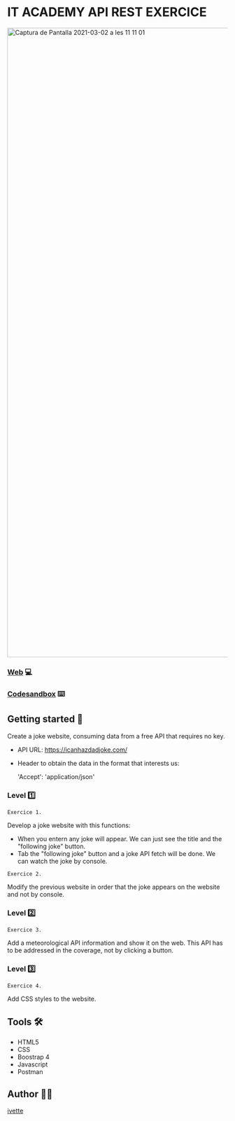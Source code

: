 # IT ACADEMY API REST EXERCICE

<img width="1440" alt="Captura de Pantalla 2021-03-02 a les 11 11 01" src="https://user-images.githubusercontent.com/48102806/109633110-082d9980-7b48-11eb-9179-8988e22d6454.png">

### [Web](https://xxivetteexx.github.io/IT_ACADEMY_SP5_API_REST) 💻
### [Codesandbox](https://codesandbox.io/s/silly-cannon-w7kjg) ⌨️


## Getting started 🚀

Create a joke website, consuming data from a free API that requires no key. 

-   API URL:
        https://icanhazdadjoke.com/
        
-    Header to obtain the data in the format that interests us:

        'Accept': 'application/json'

### Level :one: 

```Exercice 1.```

Develop a joke website with this functions:

- When you entern any joke will appear. We can just see the title and the "following joke" button.
- Tab the "following joke" button and a joke API fetch will be done. We can watch the joke by console.


```Exercice 2.```

Modify the previous website in order that the joke appears on the website and not by console.

### Level :two:

```Exercice 3.```

Add a meteorological API information and show it on the web. This API has to be addressed in the coverage, not by clicking a button.

### Level :three:

```Exercice 4.```

Add CSS styles to the website.

## Tools 🛠️

* HTML5
* CSS
* Boostrap 4
* Javascript
* Postman

## Author :raising_hand_woman:
[ivette](https://github.com/xxivetteexx)

